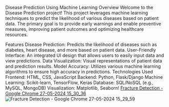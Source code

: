 Disease Prediction Using Machine Learning
Overview
Welcome to the Disease Prediction project! This project leverages machine learning techniques to predict the likelihood of various diseases based on patient data. The primary goal is to provide early warnings and enable preventive measures, improving patient outcomes and optimizing healthcare resources.

Features
Disease Prediction: Predicts the likelihood of diseases such as diabetes, heart disease, and more based on patient data.
User-Friendly Interface: An integrated UI design that allows users to easily input data and view predictions.
Data Visualization: Visual representations of patient data and prediction results.
Model Accuracy: Utilizes various machine learning algorithms to ensure high accuracy in predictions.
Technologies Used
Frontend: HTML, CSS, JavaScript
Backend: Python, Flask/Django
Machine Learning: Scikit-learn, TensorFlow, Keras
Database: SQL/NoSQL (e.g., MySQL, MongoDB)
Visualization: Matplotlib, Seaborn!
[Fracture Detection - Google Chrome 27-05-2024 15_30_36](https://github.com/pramothkumarm/Disease_Prediction/assets/93421622/cd68f55f-3137-4cc1-85ff-ccf914c446eb)
![Fracture Detection - Google Chrome 27-05-2024 15_29_59](https://github.com/pramothkumarm/Disease_Prediction/assets/93421622/ddab805a-ec4b-43b4-b014-f51a14c1f3bf)
